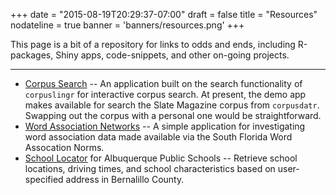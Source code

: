 +++
date = "2015-08-19T20:29:37-07:00"
draft = false
title = "Resources"
nodateline = true
banner = 'banners/resources.png'
+++

This page is a bit of a repository for links to odds and ends, including R-packages, Shiny apps, code-snippets, and other on-going projects.

----

* [Corpus Search](https://jasontimm.shinyapps.io/corpusQuery/) -- An application built on the search functionality of `corpuslingr` for interactive corpus search. At present, the demo app makes available for search the Slate Magazine corpus from `corpusdatr`.  Swapping out the corpus with a personal one would be straightforward.
* [Word Association Networks](https://jasontimm.shinyapps.io/shiny_word-association-nets/) -- A simple application for investigating word association data made available via the South Florida Word Assocation Norms.
* [School Locator](https://jasontimm.shinyapps.io/school_locator/) for Albuquerque Public Schools -- Retrieve school locations, driving times, and school characteristics based on user-specified address in Bernalillo County.